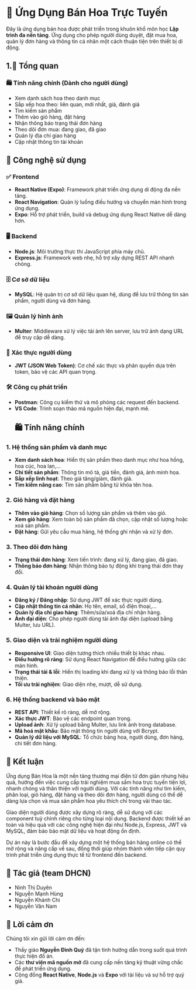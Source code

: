 # 🌸 Ứng Dụng Bán Hoa Trực Tuyến

Đây là ứng dụng bán hoa được phát triển trong khuôn khổ môn học **Lập trình đa nền tảng**. Ứng dụng cho phép người dùng duyệt, đặt mua hoa, quản lý đơn hàng và thông tin cá nhân một cách thuận tiện trên thiết bị di động.

## 1.🚀 Tổng quan

### 🛍️ Tính năng chính (Dành cho người dùng)
- Xem danh sách hoa theo danh mục
- Sắp xếp hoa theo: liên quan, mới nhất, giá, đánh giá
- Tìm kiếm sản phẩm
- Thêm vào giỏ hàng, đặt hàng
- Nhận thông báo trạng thái đơn hàng
- Theo dõi đơn mua: đang giao, đã giao
- Quản lý địa chỉ giao hàng
- Cập nhật thông tin tài khoản

## 🚀 Công nghệ sử dụng

### ✅ Frontend
- **React Native (Expo)**: Framework phát triển ứng dụng di động đa nền tảng.
- **React Navigation**: Quản lý luồng điều hướng và chuyển màn hình trong ứng dụng.
- **Expo**: Hỗ trợ phát triển, build và debug ứng dụng React Native dễ dàng hơn.

### 🖥️ Backend
- **Node.js**: Môi trường thực thi JavaScript phía máy chủ.
- **Express.js**: Framework web nhẹ, hỗ trợ xây dựng REST API nhanh chóng.

### 🗄️ Cơ sở dữ liệu
- **MySQL**: Hệ quản trị cơ sở dữ liệu quan hệ, dùng để lưu trữ thông tin sản phẩm, người dùng và đơn hàng.

### 🖼️ Quản lý hình ảnh
- **Multer**: Middleware xử lý việc tải ảnh lên server, lưu trữ ảnh dạng URL để truy cập dễ dàng.

### 🔐 Xác thực người dùng
- **JWT (JSON Web Token)**: Cơ chế xác thực và phân quyền dựa trên token, bảo vệ các API quan trọng.

### 🛠️ Công cụ phát triển
- **Postman**: Công cụ kiểm thử và mô phỏng các request đến backend.
- **VS Code**: Trình soạn thảo mã nguồn hiện đại, mạnh mẽ.
  ## 🛍️ Tính năng chính

### 1. Hệ thống sản phẩm và danh mục
- **Xem danh sách hoa**: Hiển thị sản phẩm theo danh mục như hoa hồng, hoa cúc, hoa lan,...
- **Chi tiết sản phẩm**: Thông tin mô tả, giá tiền, đánh giá, ảnh minh họa.
- **Sắp xếp linh hoạt**: Theo giá tăng/giảm, đánh giá.
- **Tìm kiếm nâng cao**: Tìm sản phẩm bằng từ khóa tên hoa.

### 2. Giỏ hàng và đặt hàng
- **Thêm vào giỏ hàng**: Chọn số lượng sản phẩm và thêm vào giỏ.
- **Xem giỏ hàng**: Xem toàn bộ sản phẩm đã chọn, cập nhật số lượng hoặc xoá sản phẩm.
- **Đặt hàng**: Gửi yêu cầu mua hàng, hệ thống ghi nhận và xử lý đơn.

### 3. Theo dõi đơn hàng
- **Trạng thái đơn hàng**: Xem tiến trình: đang xử lý, đang giao, đã giao.
- **Thông báo đơn hàng**: Nhận thông báo tự động khi trạng thái đơn thay đổi.

### 4. Quản lý tài khoản người dùng
- **Đăng ký / Đăng nhập**: Sử dụng JWT để xác thực người dùng.
- **Cập nhật thông tin cá nhân**: Họ tên, email, số điện thoại,...
- **Quản lý địa chỉ giao hàng**: Thêm/sửa/xoá địa chỉ nhận hàng.
- **Ảnh đại diện**: Cho phép người dùng tải ảnh đại diện (upload bằng Multer, lưu URL).

### 5. Giao diện và trải nghiệm người dùng
- **Responsive UI**: Giao diện tương thích nhiều thiết bị khác nhau.
- **Điều hướng rõ ràng**: Sử dụng React Navigation để điều hướng giữa các màn hình.
- **Trạng thái tải & lỗi**: Hiển thị loading khi đang xử lý và thông báo lỗi thân thiện.
- **Tối ưu trải nghiệm**: Giao diện nhẹ, mượt, dễ sử dụng.

### 6. Hệ thống backend và bảo mật
- **REST API**: Thiết kế rõ ràng, dễ mở rộng.
- **Xác thực JWT**: Bảo vệ các endpoint quan trọng.
- **Upload ảnh**: Xử lý upload bằng Multer, lưu link ảnh trong database.
- **Mã hoá mật khẩu**: Bảo mật thông tin người dùng với Bcrypt.
- **Quản lý dữ liệu với MySQL**: Tổ chức bảng hoa, người dùng, đơn hàng, chi tiết đơn hàng.

## 📌 Kết luận

Ứng dụng Bán Hoa là một nền tảng thương mại điện tử đơn giản nhưng hiệu quả, hướng đến việc cung cấp trải nghiệm mua sắm hoa trực tuyến tiện lợi, nhanh chóng và thân thiện với người dùng. Với các tính năng như tìm kiếm, phân loại, giỏ hàng, đặt hàng và theo dõi đơn hàng, người dùng có thể dễ dàng lựa chọn và mua sản phẩm hoa yêu thích chỉ trong vài thao tác.

Giao diện người dùng được xây dựng rõ ràng, dễ sử dụng với các component tuỳ chỉnh riêng cho từng loại nội dung. Backend được thiết kế an toàn và hiệu quả với các công nghệ hiện đại như Node.js, Express, JWT và MySQL, đảm bảo bảo mật dữ liệu và hoạt động ổn định.

Dự án này là bước đầu để xây dựng một hệ thống bán hàng online có thể mở rộng và nâng cấp về sau, đồng thời giúp nhóm thành viên tiếp cận quy trình phát triển ứng dụng thực tế từ frontend đến backend.

## 👥 Tác giả (team DHCN)

- Ninh Thị Duyên  
- Nguyễn Mạnh Hùng
- Nguyễn Khánh Chi 
- Nguyễn Văn Nam

## 🙏 Lời cảm ơn

Chúng tôi xin gửi lời cảm ơn đến:

- Thầy giáo **Nguyễn Đình Quý** đã tận tình hướng dẫn trong suốt quá trình thực hiện đồ án.  
- Các **thư viện mã nguồn mở** đã cung cấp nền tảng kỹ thuật vững chắc để phát triển ứng dụng.  
- Cộng đồng **React Native**, **Node.js** và **Expo** với tài liệu và sự hỗ trợ quý giá.



  
